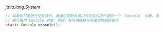 *java.lang.System*
```java
// 如果有可能进行交互操作，就通过控制台窗口为交互的用户返回一个 `Console` 对象，否则返回 null。对于任何一个通过控制台窗口启动的程序，
// 都可使用 Console 对象。否则，其可用性将与所使用的系统有关
static Console console();
```